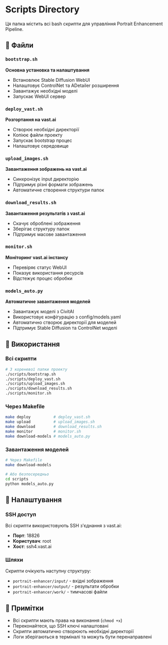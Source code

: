 # Scripts Directory

Ця папка містить всі bash скрипти для управління Portrait Enhancement Pipeline.

## 📁 Файли

### `bootstrap.sh`
**Основна установка та налаштування**
- Встановлює Stable Diffusion WebUI
- Налаштовує ControlNet та ADetailer розширення
- Завантажує необхідні моделі
- Запускає WebUI сервер

### `deploy_vast.sh`
**Розгортання на vast.ai**
- Створює необхідні директорії
- Копіює файли проекту
- Запускає bootstrap процес
- Налаштовує середовище

### `upload_images.sh`
**Завантаження зображень на vast.ai**
- Синхронізує input директорію
- Підтримує різні формати зображень
- Автоматичне створення структури папок

### `download_results.sh`
**Завантаження результатів з vast.ai**
- Скачує оброблені зображення
- Зберігає структуру папок
- Підтримує масове завантаження

### `monitor.sh`
**Моніторинг vast.ai інстансу**
- Перевіряє статус WebUI
- Показує використання ресурсів
- Відстежує процес обробки

### `models_auto.py`
**Автоматичне завантаження моделей**
- Завантажує моделі з CivitAI
- Використовує конфігурацію з config/models.yaml
- Автоматично створює директорії для моделей
- Підтримує Stable Diffusion та ControlNet моделі

## 🚀 Використання

### Всі скрипти
```bash
# З кореневої папки проекту
./scripts/bootstrap.sh
./scripts/deploy_vast.sh
./scripts/upload_images.sh
./scripts/download_results.sh
./scripts/monitor.sh
```

### Через Makefile
```bash
make deploy          # deploy_vast.sh
make upload          # upload_images.sh
make download        # download_results.sh
make monitor         # monitor.sh
make download-models # models_auto.py
```

### Завантаження моделей
```bash
# Через Makefile
make download-models

# Або безпосередньо
cd scripts
python models_auto.py
```

## 🔧 Налаштування

### SSH доступ
Всі скрипти використовують SSH з'єднання з vast.ai:
- **Порт**: 18826
- **Користувач**: root
- **Хост**: ssh4.vast.ai

### Шляхи
Скрипти очікують наступну структуру:
- `portrait-enhancer/input/` - вхідні зображення
- `portrait-enhancer/output/` - результати обробки
- `portrait-enhancer/work/` - тимчасові файли

## 📝 Примітки

- Всі скрипти мають права на виконання (`chmod +x`)
- Переконайтеся, що SSH ключі налаштовані
- Скрипти автоматично створюють необхідні директорії
- Логи зберігаються в терміналі та можуть бути перенаправлені
